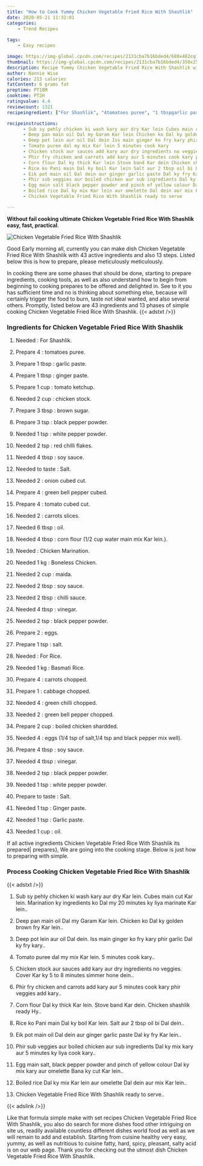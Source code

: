 ```yaml
---
title: "How to Cook Yummy Chicken Vegetable Fried Rice With Shashlik"
date: 2020-05-21 11:32:01
categories:
    - Trend Recipes
    
tags:
    - Easy recipes

image: https://img-global.cpcdn.com/recipes/2131cba7b16bded4/680x482cq70/chicken-vegetable-fried-rice-with-shashlik-recipe-main-photo.jpg
thumbnail: https://img-global.cpcdn.com/recipes/2131cba7b16bded4/350x250cq70/chicken-vegetable-fried-rice-with-shashlik-recipe-main-photo.jpg
description: Recipe Yummy Chicken Vegetable Fried Rice With Shashlik with 43 ingredients and 13 stages of easy cooking.
author: Nannie Wise
calories: 213 calories
fatContent: 6 grams fat
preptime: PT18M
cooktime: PT2H
ratingvalue: 4.4
reviewcount: 1321
recipeingredient: ["For Shashlik", "4tomatoes puree", "1 tbspgarlic paste", "1 tbspginger paste", "1 cuptomato ketchup", "2 cupchicken stock", "3 tbspbrown sugar", "3 tspblack pepper powder", "1 tspwhite pepper powder", "2 tspred chilli flakes", "4 tbspsoy sauce", "to tasteSalt", "2onion cubed cut", "4green bell pepper cubed", "4tomato cubed cut", "2carrots slices", "6 tbspoil", "4 tbspcorn flour 12 cup water main mix Kar lein", "Chicken Marination", "1 kgBoneless Chicken", "2 cupmaida", "2 tbspsoy sauce", "2 tbspchilli sauce", "4 tbspvinegar", "2 tspblack pepper powder", "2eggs", "1 tspsalt", "For Rice", "1 kgBasmati Rice", "4carrots chopped", "1cabbage chopped", "4green chilli chopped", "2green bell pepper chopped", "2 cupboiled chicken shardded", "4eggs 14 tsp of salt14 tsp and black pepper mix well", "4 tbspsoy sauce", "4 tbspvinegar", "2 tspblack pepper powder", "1 tspwhite pepper powder", "to tasteSalt", "1 tspGinger paste", "1 tspGarlic paste", "1 cupoil"]

recipeinstructions: 
      - Sub sy pehly chicken ki wash kary aur dry Kar lein Cubes main cut Kar lein Marination ky ingredients ko Dal my 20 minutes ky liya marinate Kar lein 
      - Deep pan main oil Dal my Garam Kar lein Chicken ko Dal ky golden brown fry Kar lein 
      - Deep pot lein aur oil Dal dein Iss main ginger ko fry kary phir garlic Dal ky fry kary 
      - Tomato puree dal my mix Kar lein 5 minutes cook kary 
      - Chicken stock aur sauces add kary aur dry ingredients no veggies Cover Kar ky 5 to 8 minutes simmer hone dein 
      - Phir fry chicken and carrots add kary aur 5 minutes cook kary phir veggies add kary 
      - Corn flour Dal ky thick Kar lein Stove band Kar dein Chicken shashlik ready Hy 
      - Rice ko Pani main Dal ky boil Kar lein Salt aur 2 tbsp oil bi Dal dein 
      - Eik pot main oil Dal dein aur ginger garlic paste Dal ky fry Kar lein 
      - Phir sub veggies aur boiled chicken aur sub ingredients Dal ky mix kary aur 5 minutes ky liya cook kary 
      - Egg main salt black pepper powder and pinch of yellow colour Dal ky mix kary aur omelette Bana ky cut Kar lein 
      - Boiled rice Dal ky mix Kar lein aur omelette Dal dein aur mix Kar lein 
      - Chicken Vegetable Fried Rice With Shashlik ready to serve

---
```




**Without fail cooking ultimate Chicken Vegetable Fried Rice With Shashlik easy, fast, practical**. 


![Chicken Vegetable Fried Rice With Shashlik](https://img-global.cpcdn.com/recipes/2131cba7b16bded4/680x482cq70/chicken-vegetable-fried-rice-with-shashlik-recipe-main-photo.jpg "Chicken Vegetable Fried Rice With Shashlik")




Good Early morning all, currently you can make dish Chicken Vegetable Fried Rice With Shashlik with 43 active ingredients and also 13 steps. Listed below this is how to prepare, please meticulously meticulously.

In cooking there are some phases that should be done, starting to prepare ingredients, cooking tools, as well as also understand how to begin from beginning to cooking prepares to be offered and delighted in. See to it you has sufficient time and no is thinking about something else, because will certainly trigger the food to burn, taste not ideal wanted, and also several others. Promptly, listed below are 43 ingredients and 13 phases of simple cooking Chicken Vegetable Fried Rice With Shashlik.
{{< adstxt />}}

### Ingredients for Chicken Vegetable Fried Rice With Shashlik


1. Needed  : For Shashlik.

1. Prepare 4 : tomatoes puree.

1. Prepare 1 tbsp : garlic paste.

1. Prepare 1 tbsp : ginger paste.

1. Prepare 1 cup : tomato ketchup.

1. Needed 2 cup : chicken stock.

1. Prepare 3 tbsp : brown sugar.

1. Prepare 3 tsp : black pepper powder.

1. Needed 1 tsp : white pepper powder.

1. Needed 2 tsp : red chilli flakes.

1. Needed 4 tbsp : soy sauce.

1. Needed to taste : Salt.

1. Needed 2 : onion cubed cut.

1. Prepare 4 : green bell pepper cubed.

1. Prepare 4 : tomato cubed cut.

1. Needed 2 : carrots slices.

1. Needed 6 tbsp : oil.

1. Needed 4 tbsp : corn flour (1/2 cup water main mix Kar lein.).

1. Needed  : Chicken Marination.

1. Needed 1 kg : Boneless Chicken.

1. Needed 2 cup : maida.

1. Needed 2 tbsp : soy sauce.

1. Needed 2 tbsp : chilli sauce.

1. Needed 4 tbsp : vinegar.

1. Needed 2 tsp : black pepper powder.

1. Prepare 2 : eggs.

1. Prepare 1 tsp : salt.

1. Needed  : For Rice.

1. Needed 1 kg : Basmati Rice.

1. Prepare 4 : carrots chopped.

1. Prepare 1 : cabbage chopped.

1. Needed 4 : green chilli chopped.

1. Needed 2 : green bell pepper chopped.

1. Prepare 2 cup : boiled chicken shardded.

1. Needed 4 : eggs (1/4 tsp of salt,1/4 tsp and black pepper mix well).

1. Prepare 4 tbsp : soy sauce.

1. Needed 4 tbsp : vinegar.

1. Needed 2 tsp : black pepper powder.

1. Needed 1 tsp : white pepper powder.

1. Prepare to taste : Salt.

1. Needed 1 tsp : Ginger paste.

1. Needed 1 tsp : Garlic paste.

1. Needed 1 cup : oil.



If all active ingredients Chicken Vegetable Fried Rice With Shashlik its prepared| prepares}, We are going into the cooking stage. Below is just how to preparing with simple.

### Process Cooking Chicken Vegetable Fried Rice With Shashlik

{{< adstxt />}}


1. Sub sy pehly chicken ki wash kary aur dry Kar lein. Cubes main cut Kar lein. Marination ky ingredients ko Dal my 20 minutes ky liya marinate Kar lein..



1. Deep pan main oil Dal my Garam Kar lein. Chicken ko Dal ky golden brown fry Kar lein..



1. Deep pot lein aur oil Dal dein. Iss main ginger ko fry kary phir garlic Dal ky fry kary..



1. Tomato puree dal my mix Kar lein. 5 minutes cook kary..



1. Chicken stock aur sauces add kary aur dry ingredients no veggies. Cover Kar ky 5 to 8 minutes simmer hone dein..



1. Phir fry chicken and carrots add kary aur 5 minutes cook kary phir veggies add kary..



1. Corn flour Dal ky thick Kar lein. Stove band Kar dein. Chicken shashlik ready Hy..



1. Rice ko Pani main Dal ky boil Kar lein. Salt aur 2 tbsp oil bi Dal dein..



1. Eik pot main oil Dal dein aur ginger garlic paste Dal ky fry Kar lein..



1. Phir sub veggies aur boiled chicken aur sub ingredients Dal ky mix kary aur 5 minutes ky liya cook kary..



1. Egg main salt, black pepper powder and pinch of yellow colour Dal ky mix kary aur omelette Bana ky cut Kar lein..



1. Boiled rice Dal ky mix Kar lein aur omelette Dal dein aur mix Kar lein..



1. Chicken Vegetable Fried Rice With Shashlik ready to serve..





{{< adslink />}}

Like that formula simple make with set recipes Chicken Vegetable Fried Rice With Shashlik, you also do search for more dishes food other intriguing on site us, readily available countless different dishes world food as well as we will remain to add and establish. Starting from cuisine healthy very easy, yummy, as well as nutritious to cuisine fatty, hard, spicy, pleasant, salty acid is on our web page. Thank you for checking out the utmost dish Chicken Vegetable Fried Rice With Shashlik.
